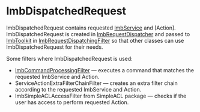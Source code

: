 # lmbDispatchedRequest
lmbDispatchedRequest contains requested [lmbService](./lmb_service.md) and [Action]. lmbDispatchedRequest is created in [lmbRequestDispatcher](./lmb_request_dispatcher.md) and passed to [lmbToolkit](./lmb_toolkit.md) in [lmbRequestDispatchingFilter](./lmb_request_dispatching_filter.md) so that other classes can use lmbDispatchedRequest for their needs.

Some filters where lmbDispatchedRequest is used:

* [lmbCommandProcessingFilter](./lmb_command_processing_filter.md) — executes a command that matches the requested lmbService and Action.
* ServiceActionExtraFilterChainFilter — creates an extra filter chain according to the requested lmbService and Action.
* lmbSimpleACLAccessFilter from SimpleACL package — checks if the user has access to perform requested Action.
